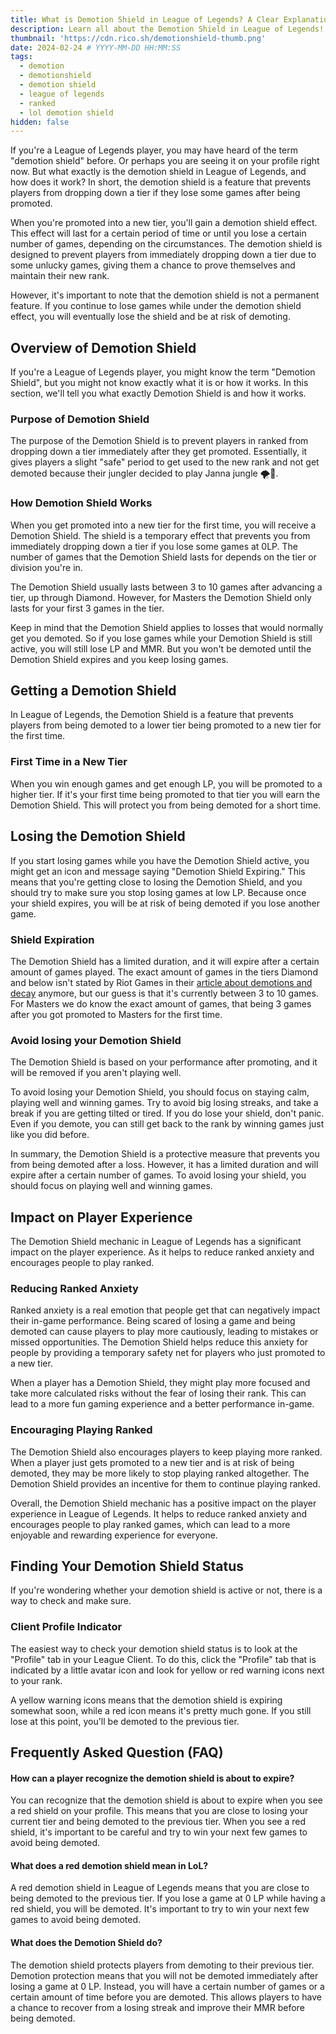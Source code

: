```yaml
---
title: What is Demotion Shield in League of Legends? A Clear Explanation.
description: Learn all about the Demotion Shield in League of Legends! Discover how this feature protects players from immediate tier demotion after promotion. Get insights into its purpose, how it works, and its impact on gameplay.
thumbnail: 'https://cdn.rico.sh/demotionshield-thumb.png'
date: 2024-02-24 # YYYY-MM-DD HH:MM:SS
tags:
  - demotion
  - demotionshield
  - demotion shield
  - league of legends
  - ranked
  - lol demotion shield
hidden: false
---
```


If you're a League of Legends player, you may have heard of the term "demotion shield" before. Or perhaps you are seeing it on your profile right now. But what exactly is the demotion shield in League of Legends, and how does it work? In short, the demotion shield is a feature that prevents players from dropping down a tier if they lose some games after being promoted.

When you're promoted into a new tier, you'll gain a demotion shield effect. This effect will last for a certain period of time or until you lose a certain number of games, depending on the circumstances. The demotion shield is designed to prevent players from immediately dropping down a tier due to some unlucky games, giving them a chance to prove themselves and maintain their new rank.

However, it's important to note that the demotion shield is not a permanent feature. If you continue to lose games while under the demotion shield effect, you will eventually lose the shield and be at risk of demoting. 

## Overview of Demotion Shield
If you're a League of Legends player, you might know the term "Demotion Shield", but you might not know exactly what it is or how it works. In this section, we'll tell you what exactly Demotion Shield is and how it works.

### Purpose of Demotion Shield
The purpose of the Demotion Shield is to prevent players in ranked from dropping down a tier immediately after they get promoted. Essentially, it gives players a slight "safe" period to get used to the new rank and not get demoted because their jungler decided to play Janna jungle 🌪️🌲. 

### How Demotion Shield Works
When you get promoted into a new tier for the first time, you will receive a Demotion Shield. The shield is a temporary effect that prevents you from immediately dropping down a tier if you lose some games at 0LP. The number of games that the Demotion Shield lasts for depends on the tier or division you're in.

The Demotion Shield usually lasts between 3 to 10 games after advancing a tier, up through Diamond. However, for Masters the Demotion Shield only lasts for your first 3 games in the tier.

Keep in mind that the Demotion Shield applies to losses that would normally get you demoted. So if you lose games while your Demotion Shield is still active, you will still lose LP and MMR. But you won't be demoted until the Demotion Shield expires and you keep losing games.

## Getting a Demotion Shield
In League of Legends, the Demotion Shield is a feature that prevents players from being demoted to a lower tier being promoted to a new tier for the first time.

### First Time in a New Tier
When you win enough games and get enough LP, you will be promoted to a higher tier. If it's your first time being promoted to that tier you will earn the Demotion Shield. This will protect you from being demoted for a short time.

## Losing the Demotion Shield
If you start losing games while you have the Demotion Shield active, you might get an icon and message saying "Demotion Shield Expiring." This means that you're getting close to losing the Demotion Shield, and you should try to make sure you stop losing games at low LP. Because once your shield expires, you will be at risk of being demoted if you lose another game.

### Shield Expiration
The Demotion Shield has a limited duration, and it will expire after a certain amount of games played. The exact amount of games in the tiers Diamond and below isn't stated by Riot Games in their [article about demotions and decay](https://support-leagueoflegends.riotgames.com/hc/en-us/articles/4405783687443-Placements-Promotions-Series-Demotions-and-Decay#demotions-and-decay-0-2) anymore, but our guess is that it's currently between 3 to 10 games. For Masters we do know the exact amount of games, that being 3 games after you got promoted to Masters for the first time.

### Avoid losing your Demotion Shield
The Demotion Shield is based on your performance after promoting, and it will be removed if you aren't playing well. 

To avoid losing your Demotion Shield, you should focus on staying calm, playing well and winning games. Try to avoid big losing streaks, and take a break if you are getting tilted or tired. If you do lose your shield, don't panic. Even if you demote, you can still get back to the rank by winning games just like you did before.

In summary, the Demotion Shield is a protective measure that prevents you from being demoted after a loss. However, it has a limited duration and will expire after a certain number of games. To avoid losing your shield, you should focus on playing well and winning games.

## Impact on Player Experience
The Demotion Shield mechanic in League of Legends has a significant impact on the player experience. As it helps to reduce ranked anxiety and encourages people to play ranked.

### Reducing Ranked Anxiety
Ranked anxiety is a real emotion that people get that can negatively impact their in-game performance. Being scared of losing a game and being demoted can cause players to play more cautiously, leading to mistakes or missed opportunities. The Demotion Shield helps reduce this anxiety for people by providing a temporary safety net for players who just promoted to a new tier.

When a player has a Demotion Shield, they might play more focused and take more calculated risks without the fear of losing their rank. This can lead to a more fun gaming experience and a better performance in-game.

### Encouraging Playing Ranked
The Demotion Shield also encourages players to keep playing more ranked. When a player just gets promoted to a new tier and is at risk of being demoted, they may be more likely to stop playing ranked altogether. The Demotion Shield provides an incentive for them to continue playing ranked.

Overall, the Demotion Shield mechanic has a positive impact on the player experience in League of Legends. It helps to reduce ranked anxiety and encourages people to play ranked games, which can lead to a more enjoyable and rewarding experience for everyone.

## Finding Your Demotion Shield Status
If you're wondering whether your demotion shield is active or not, there is a way to check and make sure.

### Client Profile Indicator
The easiest way to check your demotion shield status is to look at the "Profile" tab in your League Client. To do this, click the "Profile" tab that is indicated by a little avatar icon and look for yellow or red warning icons next to your rank.

A yellow warning icons means that the demotion shield is expiring somewhat soon, while a red icon means it's pretty much gone. If you still lose at this point, you'll be demoted to the previous tier.

## Frequently Asked Question (FAQ)
#### How can a player recognize the demotion shield is about to expire?
You can recognize that the demotion shield is about to expire when you see a red shield on your profile. This means that you are close to losing your current tier and being demoted to the previous tier. When you see a red shield, it's important to be careful and try to win your next few games to avoid being demoted.

#### What does a red demotion shield mean in LoL?
A red demotion shield in League of Legends means that you are close to being demoted to the previous tier. If you lose a game at 0 LP while having a red shield, you will be demoted. It's important to try to win your next few games to avoid being demoted.

#### What does the Demotion Shield do?
The demotion shield protects players from demoting to their previous tier. Demotion protection means that you will not be demoted immediately after losing a game at 0 LP. Instead, you will have a certain number of games or a certain amount of time before you are demoted. This allows players to have a chance to recover from a losing streak and improve their MMR before being demoted.